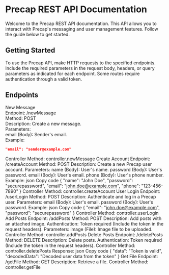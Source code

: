 # Precap REST API Documentation
Welcome to the Precap REST API documentation. This API allows you to interact with Precap's messaging and user management features. Follow the guide below to get started.

## Getting Started
To use the Precap API, make HTTP requests to the specified endpoints. Include the required parameters in the request body, headers, or query parameters as indicated for each endpoint. Some routes require authentication through a valid token.

## Endpoints
New Message <br>
Endpoint: /newMessage <br>
Method: POST <br>
Description: Create a new message. <br>
Parameters: <br>
email (Body): Sender's email. <br>
Example: <br>
```json
"email": "sender@example.com"
```
Controller Method: controller.newMessage
Create Account
Endpoint: /createAccount
Method: POST
Description: Create a new Precap user account.
Parameters:
name (Body): User's name.
password (Body): User's password.
email (Body): User's email.
phone (Body): User's phone number.
Example:
json
Copy code
{
  "name": "John Doe",
  "password": "securepassword",
  "email": "john.doe@example.com",
  "phone": "123-456-7890"
}
Controller Method: controller.createAccount
User Login
Endpoint: /userLogin
Method: POST
Description: Authenticate and log in a Precap user.
Parameters:
email (Body): User's email.
password (Body): User's password.
Example:
json
Copy code
{
  "email": "john.doe@example.com",
  "password": "securepassword"
}
Controller Method: controller.userLogin
Add Posts
Endpoint: /addPosts
Method: POST
Description: Add posts with an attached image.
Authentication: Token required (Include the token in the request headers).
Parameters:
image (File): Image file to be uploaded.
Controller Method: controller.addPosts
Delete Posts
Endpoint: /deletePosts
Method: DELETE
Description: Delete posts.
Authentication: Token required (Include the token in the request headers).
Controller Method: controller.deletePosts
Response:
json
Copy code
{
  "data": "Token is valid",
  "decodedData": "Decoded user data from the token"
}
Get File
Endpoint: /getFile
Method: GET
Description: Retrieve a file.
Controller Method: controller.getFile
